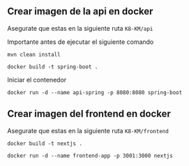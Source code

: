 ## Crear imagen de la api en docker

Asegurate que estas en la siguiente ruta `K8-KM/api`

Importante antes de ejecutar el siguiente comando

```
mvn clean install
```

```
docker build -t spring-boot .
```

Iniciar el contenedor

```
docker run -d --name api-spring -p 8080:8080 spring-boot
```

## Crear imagen del frontend en docker

Asegurate que estas en la siguiente ruta `K8-KM/frontend`

```
docker build -t nextjs .
```

```
docker run -d --name frontend-app -p 3001:3000 nextjs

```
